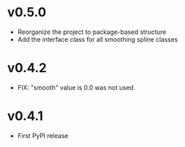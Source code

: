# v0.5.0

* Reorganize the project to package-based structure
* Add the interface class for all smoothing spline classes

# v0.4.2

* FIX: "smooth" value is 0.0 was not used

# v0.4.1

* First PyPI release
